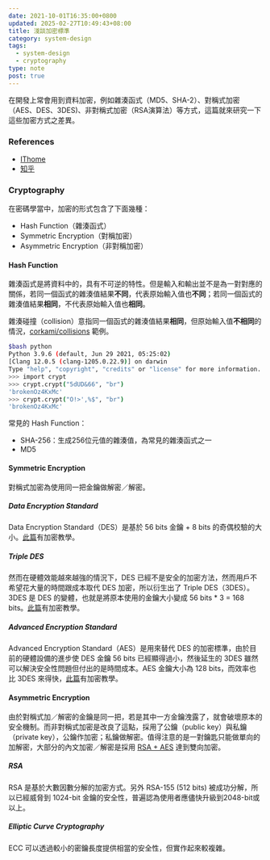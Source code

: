 ```yaml
---
date: 2021-10-01T16:35:00+0800
updated: 2025-02-27T10:49:43+08:00
title: 淺談加密標準
category: system-design
tags:
  - system-design
  - cryptography
type: note
post: true
---
```


在開發上常會用到資料加密，例如雜湊函式（MD5、SHA-2）、對稱式加密（AES、DES、3DES)、非對稱式加密（RSA演算法）等方式，這篇就來研究一下這些加密方式之差異。

<!--more-->
### References

- [IThome](https://ithelp.ithome.com.tw/articles/10251031)
- [知乎](https://zhuanlan.zhihu.com/p/26029199)

### Cryptography

在密碼學當中，加密的形式包含了下面幾種：

- Hash Function（雜湊函式）
- Symmetric Encryption（對稱加密）
- Asymmetric Encryption（非對稱加密）

#### Hash Function

雜湊函式是將資料中的，具有不可逆的特性。但是輸入和輸出並不是為一對對應的關係，若同一個函式的雜湊值結果**不同**，代表原始輸入值也**不同**；若同一個函式的雜湊值結果**相同**，不代表原始輸入值也**相同**。

雜湊碰撞（collision）意指同一個函式的雜湊值結果**相同**，但原始輸入值**不相同**的情況，[corkami/collisions](https://github.com/corkami/collisions) 範例。

```bash
$bash python
Python 3.9.6 (default, Jun 29 2021, 05:25:02)
[Clang 12.0.5 (clang-1205.0.22.9)] on darwin
Type "help", "copyright", "credits" or "license" for more information.
>>> import crypt
>>> crypt.crypt("5dUD&66", "br")
'brokenOz4KxMc'
>>> crypt.crypt("O!>',%$", "br")
'brokenOz4KxMc'
```

常見的 Hash Function：

- SHA-256：生成256位元值的雜湊值，為常見的雜湊函式之一
- MD5

#### Symmetric Encryption

對稱式加密為使用同一把金鑰做解密／解密。

##### Data Encryption Standard

Data Encryption Standard（DES）是基於 56 bits 金鑰 + 8 bits 的奇偶校驗的大小。[此篇](https://www.tutorialspoint.com/cryptography/data_encryption_standard.htm)有加密教學。

##### Triple DES

然而在硬體效能越來越強的情況下，DES 已經不是安全的加密方法，然而用戶不希望花大量的時間跟成本取代 DES 加密，所以衍生出了 Triple DES（3DES）。3DES 是 DES 的變體，也就是將原本使用的金鑰大小變成 56 bits * 3 = 168 bits。[此篇](https://www.tutorialspoint.com/cryptography/triple_des.htm)有加密教學。

##### Advanced Encryption Standard

Advanced Encryption Standard（AES）是用來替代 DES 的加密標準，由於目前的硬體設備的進步使 DES 金鑰 56 bits 已經顯得過小，然後延生的 3DES 雖然可以解決安全性問題但付出的是時間成本。AES 金鑰大小為 128 bits，而效率也比 3DES 來得快，[此篇](https://www.tutorialspoint.com/cryptography/advanced_encryption_standard.htm)有加密教學。

#### Asymmetric Encryption

由於對稱式加／解密的金鑰是同一把，若是其中一方金鑰洩露了，就會破壞原本的安全機制。而非對稱式加密是改良了這點，採用了公鑰（public key）與私鑰（private key），公鑰作加密；私鑰做解密。值得注意的是一對鑰匙只能做單向的加解密，大部分的內文加密／解密是採用 [RSA + AES](https://ithelp.ithome.com.tw/articles/10188528) 達到雙向加密。

##### RSA

RSA 是基於大數因數分解的加密方式。另外 RSA-155 (512 bits) 被成功分解，所以已經威脅到 1024-bit 金鑰的安全性，普遍認為使用者應儘快升級到2048-bit或以上。

##### Elliptic Curve Cryptography

ECC 可以透過較小的密鑰長度提供相當的安全性，但實作起來較複雜。

